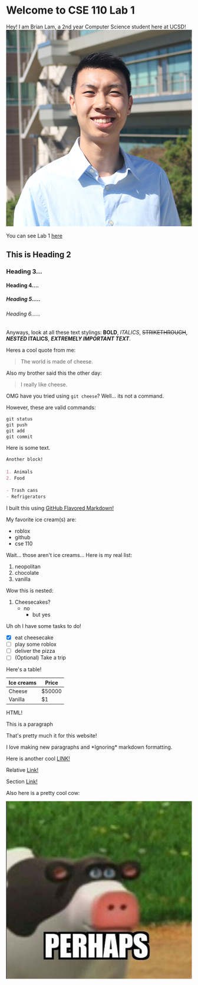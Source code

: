 # Welcome to CSE 110 Lab 1

Hey! I am Brian Lam, a 2nd year Computer Science student here at UCSD! 
![Portrait](BrianLam.jpg)

You can see Lab 1 [here](https://canvas.ucsd.edu/courses/21783/assignments/255474)

## This is Heading 2
### Heading 3...
#### Heading 4....
##### Heading 5.....
###### Heading 6......


Anyways, look at all these text stylings: **BOLD**, *ITALICS*, ~~STRIKETHROUGH~~, **_NESTED_ ITALICS**, ***EXTREMELY IMPORTANT TEXT***.

Heres a cool quote from me:
>The world is made of cheese.

Also my brother said this the other day:
> I really like cheese.

OMG have you tried using `git cheese`? Well... its not a command.

However, these are valid commands:
```
git status
git push
git add
git commit
```

Here is some text.

```markdown
Another block!

1. Animals
2. Food

- Trash cans
- Refrigerators
```

I built this using [GitHub Flavored Markdown!](https://docs.github.com/en/free-pro-team@latest/github/writing-on-github/basic-writing-and-formatting-syntax)

My favorite ice cream(s) are:
- roblox
- github
- cse 110


Wait... those aren't ice creams... Here is my real list:
1. neopolitan
2. chocolate
3. vanilla

Wow this is nested:
1. Cheesecakes?
   - no
     - but yes

Uh oh I have some tasks to do!
- [X] eat cheesecake
- [ ] play some roblox
- [ ] deliver the pizza
- [ ] \(Optional) Take a trip

Here's a table!

| Ice creams      | Price |
| ----------- | ----------- |
| Cheese      | $50000       |
| Vanilla   | $1        |

HTML!
<p> This is a paragraph </p>

That's pretty much it for this website!

I love making new paragraphs and \*Ignoring\* markdown formatting.

Here is another cool [LINK!](https://www.youtube.com/watch?v=dQw4w9WgXcQ)

Relative [Link!](secondPage.md)

Section [Link!](https://github.com/brilam8/cse110_lab1/blob/gh-pages/README.md#this-is-heading-2)

Also here is a pretty cool cow:

![cow](perhaps.jpg)
